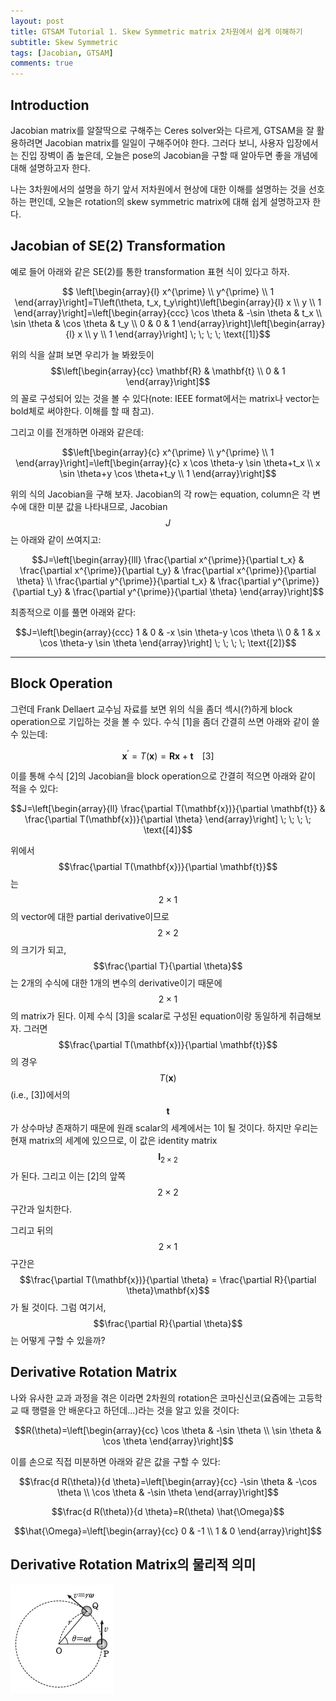 ```yaml
---
layout: post
title: GTSAM Tutorial 1. Skew Symmetric matrix 2차원에서 쉽게 이해하기
subtitle: Skew Symmetric
tags: [Jacobian, GTSAM]
comments: true
---
```


## Introduction 

Jacobian matrix를 알잘딱으로 구해주는 Ceres solver와는 다르게, GTSAM을 잘 활용하려면 Jacobian matrix를 일일이 구해주어야 한다.
그러다 보니, 사용자 입장에서는 진입 장벽이 좀 높은데, 오늘은 pose의 Jacobian을 구할 때 알아두면 좋을 개념에 대해 설명하고자 한다.

나는 3차원에서의 설명을 하기 앞서 저차원에서 현상에 대한 이해를 설명하는 것을 선호하는 편인데, 오늘은 rotation의 skew symmetric matrix에 대해 쉽게 설명하고자 한다.

## Jacobian of SE(2) Transformation


예로 들어 아래와 같은 SE(2)를 통한 transformation 표현 식이 있다고 하자.

$$ \left[\begin{array}{l}
x^{\prime} \\
y^{\prime} \\
1
\end{array}\right]=T\left(\theta, t_x, t_y\right)\left[\begin{array}{l}
x \\
y \\
1
\end{array}\right]=\left[\begin{array}{ccc}
\cos \theta & -\sin \theta & t_x \\
\sin \theta & \cos \theta & t_y \\
0 & 0 & 1
\end{array}\right]\left[\begin{array}{l}
x \\
y \\
1
\end{array}\right] \; \; \; \; \text{[1]}$$

위의 식을 살펴 보면 우리가 늘 봐왔듯이 $$\left[\begin{array}{cc}
\mathbf{R} & \mathbf{t} \\
0 & 1
\end{array}\right]$$의 꼴로 구성되어 있는 것을 볼 수 있다(note: IEEE format에서는 matrix나 vector는 bold체로 써야한다. 이해를 할 때 참고).

그리고 이를 전개하면 아래와 같은데: 


$$\left[\begin{array}{c}
x^{\prime} \\
y^{\prime} \\
1
\end{array}\right]=\left[\begin{array}{c}
x \cos \theta-y \sin \theta+t_x \\
x \sin \theta+y \cos \theta+t_y \\
1
\end{array}\right]$$

위의 식의 Jacobian을 구해 보자. Jacobian의 각 row는 equation, column은 각 변수에 대한 미분 값을 나타내므로, Jacobian $$J$$는 아래와 같이 쓰여지고:

$$J=\left[\begin{array}{lll}
\frac{\partial x^{\prime}}{\partial t_x} & \frac{\partial x^{\prime}}{\partial t_y} & \frac{\partial x^{\prime}}{\partial \theta} \\
\frac{\partial y^{\prime}}{\partial t_x} & \frac{\partial y^{\prime}}{\partial t_y} & \frac{\partial y^{\prime}}{\partial \theta}
\end{array}\right]$$

최종적으로 이를 풀면 아래와 같다:

$$J=\left[\begin{array}{ccc}
1 & 0 & -x \sin \theta-y \cos \theta \\
0 & 1 & x \cos \theta-y \sin \theta
\end{array}\right] \; \; \; \; \text{[2]}$$

---

## Block Operation

그런데 Frank Dellaert 교수님 자료를 보면 위의 식을 좀더 섹시(?)하게 block operation으로 기입하는 것을 볼 수 있다.
수식 [1]을 좀더 간결히 쓰면 아래와 같이 쓸 수 있는데: 

$$\mathbf{x}^{\prime} = T(\mathbf{x}) = \mathbf{R}\mathbf{x} + \mathbf{t} \; \; \; \; \text{[3]}$$

이를 통해 수식 [2]의 Jacobian을 block operation으로 간결히 적으면 아래와 같이 적을 수 있다:

$$J=\left[\begin{array}{ll}
\frac{\partial T(\mathbf{x})}{\partial \mathbf{t}} & \frac{\partial T(\mathbf{x})}{\partial \theta} \end{array}\right] \; \; \; \; \text{[4]}$$

위에서 $$\frac{\partial T(\mathbf{x})}{\partial \mathbf{t}}$$는 $$2\times1$$의 vector에 대한 partial derivative이므로 $$2\times2$$의 크기가 되고, $$\frac{\partial T}{\partial \theta}$$는 2개의 수식에 대한 1개의 변수의 derivative이기 때문에 $$2\times1$$의 matrix가 된다. 
이제 수식 [3]을 scalar로 구성된 equation이랑 동일하게 취급해보자. 그러면 $$\frac{\partial T(\mathbf{x})}{\partial \mathbf{t}}$$의 경우 $$T(\mathbf{x})$$ (i.e., [3])에서의 $$\mathbf{t}$$가 상수마냥 존재하기 때문에 원래 scalar의 세계에서는 1이 될 것이다.
하지만 우리는 현재 matrix의 세계에 있으므로, 이 값은 identity matrix $$\mathbf{I}_{2\times2}$$가 된다. 그리고 이는 [2]의 앞쪽 $$2\times2$$구간과 일치한다.

그리고 뒤의 $$2\times1$$ 구간은 $$\frac{\partial T(\mathbf{x})}{\partial \theta} = \frac{\partial R}{\partial \theta}\mathbf{x}$$가 될 것이다. 그럼 여기서, $$\frac{\partial R}{\partial \theta}$$는 어떻게 구할 수 있을까? 

## Derivative Rotation Matrix

나와 유사한 교과 과정을 겪은 이라면 2차원의 rotation은 코마신신코(요즘에는 고등학교 때 행렬을 안 배운다고 하던데...)라는 것을 알고 있을 것이다:

$$R(\theta)=\left[\begin{array}{cc}
\cos \theta & -\sin \theta \\
\sin \theta & \cos \theta
\end{array}\right]$$

이를 손으로 직접 미분하면 아래와 같은 값을 구할 수 있다:

$$\frac{d R(\theta)}{d \theta}=\left[\begin{array}{cc}
-\sin \theta & -\cos \theta \\
\cos \theta & -\sin \theta
\end{array}\right]$$


$$\frac{d R(\theta)}{d \theta}=R(\theta) \hat{\Omega}$$

$$\hat{\Omega}=\left[\begin{array}{cc}
0 & -1 \\
1 & 0
\end{array}\right]$$

## Derivative Rotation Matrix의 물리적 의미

![](/img/circular_motion.png)